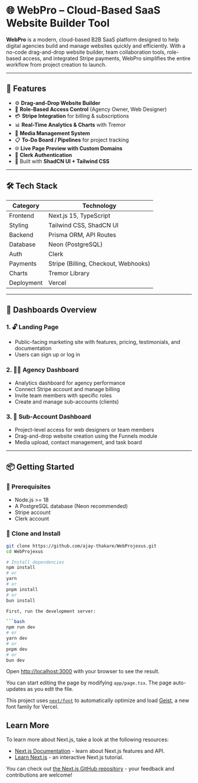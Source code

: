 # 🌐 WebPro – Cloud-Based SaaS Website Builder Tool

**WebPro** is a modern, cloud-based B2B SaaS platform designed to help digital agencies build and manage websites quickly and efficiently. With a no-code drag-and-drop website builder, team collaboration tools, role-based access, and integrated Stripe payments, WebPro simplifies the entire workflow from project creation to launch.

---

## 🚀 Features

- ⚙️ **Drag-and-Drop Website Builder**
- 🧠 **Role-Based Access Control** (Agency Owner, Web Designer)
- 💳 **Stripe Integration** for billing & subscriptions
- 📊 **Real-Time Analytics & Charts** with Tremor
- 📁 **Media Management System**
- 📋 **To-Do Board / Pipelines** for project tracking
- 🌐 **Live Page Preview with Custom Domains**
- 🔐 **Clerk Authentication**
- 🎨 Built with **ShadCN UI + Tailwind CSS**

---

## 🛠 Tech Stack

| Category        | Technology             |
|----------------|------------------------|
| Frontend       | Next.js 15, TypeScript |
| Styling        | Tailwind CSS, ShadCN UI |
| Backend        | Prisma ORM, API Routes |
| Database       | Neon (PostgreSQL)      |
| Auth           | Clerk                  |
| Payments       | Stripe (Billing, Checkout, Webhooks) |
| Charts         | Tremor Library         |
| Deployment     | Vercel                 |

---

## 📁 Dashboards Overview

### 1. 🔓 Landing Page
- Public-facing marketing site with features, pricing, testimonials, and documentation
- Users can sign up or log in

### 2. 🧑‍💼 Agency Dashboard
- Analytics dashboard for agency performance
- Connect Stripe account and manage billing
- Invite team members with specific roles
- Create and manage sub-accounts (clients)

### 3. 🎨 Sub-Account Dashboard
- Project-level access for web designers or team members
- Drag-and-drop website creation using the Funnels module
- Media upload, contact management, and task board

---

## 📦 Getting Started

### 🔧 Prerequisites

- Node.js >= 18  
- A PostgreSQL database (Neon recommended)  
- Stripe account  
- Clerk account  

### 🧰 Clone and Install

```bash
git clone https://github.com/ajay-thakare/WebProjexus.git
cd WebProjexus

# Install dependencies
npm install
# or
yarn
# or
pnpm install
# or
bun install

First, run the development server:

```bash
npm run dev
# or
yarn dev
# or
pnpm dev
# or
bun dev
```

Open [http://localhost:3000](http://localhost:3000) with your browser to see the result.

You can start editing the page by modifying `app/page.tsx`. The page auto-updates as you edit the file.

This project uses [`next/font`](https://nextjs.org/docs/app/building-your-application/optimizing/fonts) to automatically optimize and load [Geist](https://vercel.com/font), a new font family for Vercel.

## Learn More

To learn more about Next.js, take a look at the following resources:

- [Next.js Documentation](https://nextjs.org/docs) - learn about Next.js features and API.
- [Learn Next.js](https://nextjs.org/learn) - an interactive Next.js tutorial.

You can check out [the Next.js GitHub repository](https://github.com/vercel/next.js) - your feedback and contributions are welcome!

